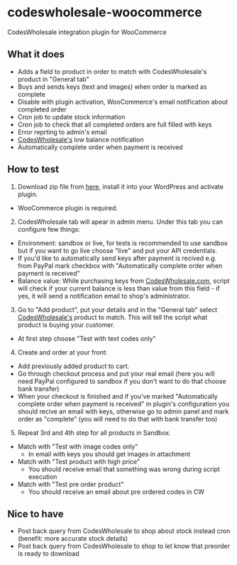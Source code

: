 codeswholesale-woocommerce
==========================

CodesWholesale integration plugin for WooCommerce


What it does
------------
* Adds a field to product in order to match with CodesWholesale's product in "General tab" 
* Buys and sends keys (text and images) when order is marked as complete
* Disable with plugin activation, WooCommerce's email notification about completed order
* Cron job to update stock information
* Cron job to check that all completed orders are full filled with keys
* Error reprting to admin's email
* [CodesWholesale's](http://codeswholesale.com) low balance notification
* Automatically complete order when payment is received


How to test
----------
1. Download zip file from [here](http://codeswholesale.com/go/woocommerce-zip), install it into your WordPress and activate plugin.
  - WooCommerce plugin is required.
  
2. CodesWholesale tab will apear in admin menu. Under this tab you can configure few things:
 - Environment: sandbox or live, for tests is recommended to use sandbox but if you want to go live choose "live" and put your API credentials.
 - If you'd like to automatically send keys after payment is recived e.g. from PayPal mark checkbox with "Automatically complete order when payment is received"
 - Balance value: While purchasing keys from [CodesWholesale.com](http://codeswholesale.com), script will check if your current balance is less than value from this field - if yes, it will send a notification email to shop's administrator.

3. Go to "Add product", put your details and in the "General tab" select [CodesWholesale's](http://codeswholesale.com) product to match. This will tell the script what product is buying your customer.
  - At first step choose "Test with text codes only"

4. Create and order at your front:
 - Add previously added product to cart.
 - Go through checkout process and put your real email (here you will need PayPal configured to sandbox if you don't want to do that choose bank transfer)
 - When your checkout is finished and if you've marked "Automatically complete order when payment is received" in plugin's configuration you should recive an email with keys, otherwise go to admin panel and mark order as "complete" (you will need to do that with bank transfer too)
 
5. Repeat 3rd and 4th step for all products in Sandbox.
  - Match with "Test with image codes only"
    - In email with keys you should get images in attachment
  - Match with "Test product with high price"
    - You should receive email that something was wrong during script execution 
  - Match with "Test pre order product"
    - You should receive an email about pre ordered codes in CW

Nice to have
------------
* Post back query from CodesWholesale to shop about stock instead cron (benefit: more accurate stock details)
* Post back query from CodesWholesale to shop to let know that preorder is ready to download
